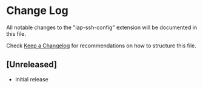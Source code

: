 # Change Log

All notable changes to the "iap-ssh-config" extension will be documented in this file.

Check [Keep a Changelog](http://keepachangelog.com/) for recommendations on how to structure this file.

## [Unreleased]

- Initial release